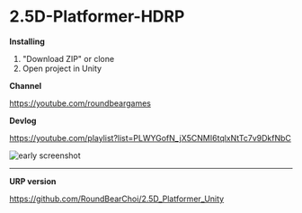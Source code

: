 # 2.5D-Platformer-HDRP

**Installing**

1. "Download ZIP" or clone
2. Open project in Unity

**Channel**

https://youtube.com/roundbeargames

**Devlog**

https://youtube.com/playlist?list=PLWYGofN_jX5CNMI6tqlxNtTc7v9DkfNbC

![early screenshot](https://i.imgur.com/f0j0mPy.png)

----

**URP version**

https://github.com/RoundBearChoi/2.5D_Platformer_Unity
